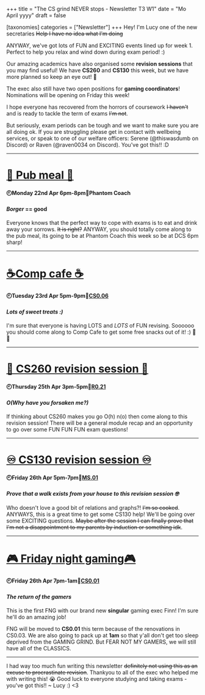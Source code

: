 +++
title = "The CS grind NEVER stops - Newsletter T3 W1"
date = "Mo April yyyy"
draft = false

[taxonomies]
categories = ["Newsletter"]
+++
Hey! I'm Lucy one of the new secretaries ~~Help I have no idea what I'm doing~~

ANYWAY, we've got lots of FUN and EXCITING events lined up for week 1. Perfect to help you relax and wind down during exam period! :) 

Our amazing academics have also organised some **revision sessions** that you may find useful! We have **CS260** and **CS130** this week, but we have more planned so keep an eye out! 👀

The exec also still have two open positions for **gaming coordinators**! Nominations will be opening on Friday this week!

I hope everyone has recovered from the horrors of coursework ~~I haven't~~ and is ready to tackle the term of exams ~~I'm not~~. 

But seriously, exam periods can be tough and we want to make sure you are all doing ok. If you are struggling please get in contact with wellbeing services, or speak to one of our welfare officers: Serene (@thiswasdumb on Discord) or Raven (@raven0034 on Discord). You've got this!! :D

--------------------------------------------------------------------------
# [🍔 Pub meal 🍔](https://uwcs.co.uk/events/t3/w1/pub/)

#### 🕘Monday 22nd Apr 6pm-8pm📍Phantom Coach
#### *Borger* == good

Everyone knows that the perfect way to cope with exams is to eat and drink away your sorrows. ~~It is right?~~ ANYWAY, you should totally come along to the pub meal, its going to be at Phantom Coach this week so be at DCS 6pm sharp!

--------------------------------------------------------------------------
# [☕Comp cafe ☕](https://uwcs.co.uk/events/t3/w1/compcafe/)

#### 🕘Tuesday 23rd Apr 5pm-9pm📍[CS0.06](https://campus.warwick.ac.uk/search/623c888a421e6f5928c0d038)
#### *Lots of sweet treats :)*

I'm sure that everyone is having LOTS and *LOTS* of FUN revising. Soooooo you should come along to Comp Cafe to get some free snacks out of it! :) 🍬🍪

--------------------------------------------------------------------------
# [👾 CS260 revision session 👾](https://uwcs.co.uk/events/t3/w1/cs260/)

#### 🕘Thursday 25th Apr 3pm-5pm📍[R0.21](https://campus.warwick.ac.uk/search/623c890c421e6f5928c0ea04)
#### *O(Why have you forsaken me?)*

If thinking about CS260 makes you go O(h) n(o) then come along to this revision session! 
There will be a general module recap and an opportunity to go over some FUN FUN FUN exam questions! 

--------------------------------------------------------------------------
# [♾️ CS130 revision session ♾️](https://uwcs.co.uk/events/t3/w1/cs130/)

#### 🕘Friday 26th Apr 5pm-7pm📍[MS.01](https://campus.warwick.ac.uk/search/623c88f9421e6f5928c0e669)
#### *Prove that a walk exists from your house to this revision session 🤓*

Who doesn't love a good bit of relations and graphs?! ~~I'm so cooked~~.
ANYWAYS, this is a great time to get some CS130 help! We'll be going over some EXCITING questions. ~~Maybe after the session I can finally prove that I'm not a disappointment to my parents by induction or something idk~~.

--------------------------------------------------------------------------
# [🎮 Friday night gaming🎮](https://uwcs.co.uk/events/t3/w1/fng/)

#### 🕘Friday 26th Apr 7pm-1am📍[CS0.01](https://campus.warwick.ac.uk/search/623c888a421e6f5928c0d035)
#### *The return of the gamers*

This is the first FNG with our brand new **singular** gaming exec Finn! I'm sure he'll do an amazing job! 

FNG will be moved to **CS0.01** this term because of the renovations in CS0.03. We are also going to pack up at **1am** so that y'all don't get too sleep deprived from the GAMING GRIND. But FEAR NOT MY GAMERS, we will still have all of the CLASSICS.

--------------------------------------------------------------------------

I had way too much fun writing this newsletter ~~definitely not using this as an excuse to procrastinate revision~~. Thankyou to all of the exec who helped me with writing this! 😭
Good luck to everyone studying and taking exams - you've got this!! 
~ Lucy :) <3
